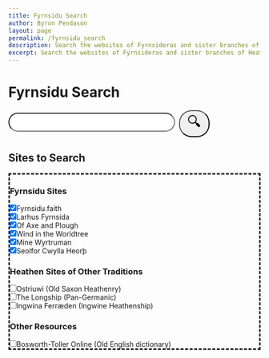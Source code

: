 ```yaml
---
title: Fyrnsidu Search
author: Byron Pendason
layout: page
permalink: /fyrnsidu_search
description: Search the websites of Fyrnsideras and sister branches of Heathenry!
excerpt: Search the websites of Fyrnsideras and sister branches of Heathenry!
---
```


<h1>Fyrnsidu Search</h1>
<div id="searchBar" style="margin: 12px auto;">
<input type="text" id="search" style="width:66%;font-size: 2em;border-radius:25px;padding-left:25px;"><button id="searchSubmit" style="font-size: 2em;border-radius:25px;padding-left:15px;padding-right:15px;margin-left: 8px;">&#128269;</button>
</div>

<h2>Sites to Search</h2>
<div id="sitesList" style="border-style: dashed; padding: 0px;">
<h3>Fyrnsidu Sites</h3>
<input type="checkbox" style="padding: 0px; margin: 0px" id="fyrnsiduFaith" value="fyrnsidu.faith" checked><label style="padding: 0px; margin: 0px" for="fyrnsiduFaith">Fyrnsidu.faith</label><br>
<input type="checkbox" style="padding: 0px; margin: 0px" id="larhusFyrnsida" value="larhusfyrnsida.com" checked><label style="padding: 0px; margin: 0px" for="larhusFyrnsida">Larhus Fyrnsida</label><br>
<input type="checkbox" style="padding: 0px; margin: 0px" id="axeAndPlough" value="axeandplough.com" checked><label style="padding: 0px; margin: 0px" for="axeAndPlough">Of Axe and Plough</label><br>
<input type="checkbox" style="padding: 0px; margin: 0px" id="windInTheWorldtree" value="windintheworldtree.wordpress.com" checked><label style="padding: 0px; margin: 0px" for="windInTheWorldtree">Wind in the Worldtree</label><br>
<input type="checkbox" style="padding: 0px; margin: 0px" id="mineWyrtruman" value="minewyrtruman.com" checked><label style="padding: 0px; margin: 0px" for="mineWyrtruman">Mine Wyrtruman</label><br>
<input type="checkbox" style="padding: 0px; margin: 0px" id="seolforCwyllaHeorth" value="seolforcwyllaheorth.wordpress.com" checked><label style="padding: 0px; margin: 0px" for="seolforCwyllaHeorth">Seolfor Cwylla Heorþ</label>
<h3>Heathen Sites of Other Traditions</h3>
<input type="checkbox" style="padding: 0px; margin: 0px" id="ostriuwi" value="ostriuwi.wordpress.com/"><label style="padding: 0px; margin: 0px" for="ostriuwi">Ostriuwi (Old Saxon Heathenry)</label><br>
<input type="checkbox" style="padding: 0px; margin: 0px" id="theLongship" value="thelongship.net"><label style="padding: 0px; margin: 0px" for="theLongship">The Longship (Pan-Germanic)</label><br>
<input type="checkbox" style="padding: 0px; margin: 0px" id="ingwine" value="ingwine.org"><label style="padding: 0px; margin: 0px" for="ingwine">Ingwina Ferræden (Ingwine Heathenship)</label><br>
<h3>Other Resources</h3>
<input type="checkbox" style="padding: 0px; margin: 0px" id="bosworthToller" value="bosworthtoller.com"><label style="padding: 0px; margin: 0px" for="bosworthToller">Bosworth-Toller Online (Old English dictionary)</label>
</div>

<script>
const search = document.getElementById("search");
const btn = document.getElementById("searchSubmit");
const sites = document.getElementById("sitesList");

btn.addEventListener('click', function(e) {
	let text = search.value.toLowerCase();
	text = text.replace(" ", "+") + "+";
	let checkboxes = sites.getElementsByTagName("input");
	let websites = [];
	for (check of checkboxes) {
		if (check.checked)
			websites.push("site%3A"+check.value);
	}
	
	let url = "https://www.google.com/search?q=" + text + websites.join("+OR+");
	//console.log(url);
	window.location.href = url;
});
</script>
